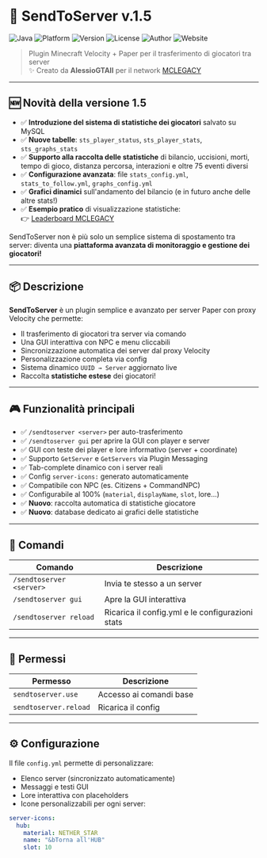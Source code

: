 # 🚀 SendToServer v.1.5

![Java](https://img.shields.io/badge/Java-17-blue?logo=java)
![Platform](https://img.shields.io/badge/Platform-Paper%20%7C%20Velocity-blueviolet)
![Version](https://img.shields.io/badge/Version-1.5-success)
![License](https://img.shields.io/github/license/Ghibli/SendToServer)
![Author](https://img.shields.io/badge/Author-AlessioGTA-orange)
![Website](https://img.shields.io/badge/mclegacy.it-Visit-blue)

> Plugin Minecraft Velocity + Paper per il trasferimento di giocatori tra server  
> ✨ Creato da **AlessioGTAII** per il network [MCLEGACY](https://www.mclegacy.it)

---

## 🆕 Novità della versione 1.5

- ✅ **Introduzione del sistema di statistiche dei giocatori** salvato su MySQL
- ✅ **Nuove tabelle**: `sts_player_status`, `sts_player_stats`, `sts_graphs_stats`
- ✅ **Supporto alla raccolta delle statistiche** di bilancio, uccisioni, morti, tempo di gioco, distanza percorsa, interazioni e oltre 75 eventi diversi
- ✅ **Configurazione avanzata**: file `stats_config.yml`, `stats_to_follow.yml`, `graphs_config.yml`
- ✅ **Grafici dinamici** sull'andamento del bilancio (e in futuro anche delle altre stats!)
- ✅ **Esempio pratico** di visualizzazione statistiche:  
  👉 [Leaderboard MCLEGACY](https://www.mclegacy.it/leaderboard/index.php)

SendToServer non è più solo un semplice sistema di spostamento tra server: diventa una **piattaforma avanzata di monitoraggio e gestione dei giocatori!**

---

## 📦 Descrizione

**SendToServer** è un plugin semplice e avanzato per server Paper con proxy Velocity che permette:

- Il trasferimento di giocatori tra server via comando
- Una GUI interattiva con NPC e menu cliccabili
- Sincronizzazione automatica dei server dal proxy Velocity
- Personalizzazione completa via config
- Sistema dinamico `UUID → Server` aggiornato live
- Raccolta **statistiche estese** dei giocatori!

---

## 🎮 Funzionalità principali

- ✅ `/sendtoserver <server>` per auto-trasferimento
- ✅ `/sendtoserver gui` per aprire la GUI con player e server
- ✅ GUI con teste dei player e lore informativo (server + coordinate)
- ✅ Supporto `GetServer` e `GetServers` via Plugin Messaging
- ✅ Tab-complete dinamico con i server reali
- ✅ Config `server-icons:` generato automaticamente
- ✅ Compatibile con NPC (es. Citizens + CommandNPC)
- ✅ Configurabile al 100% (`material`, `displayName`, `slot`, lore...)
- ✅ **Nuovo**: raccolta automatica di statistiche giocatore
- ✅ **Nuovo**: database dedicato ai grafici delle statistiche

---

## 📂 Comandi

| Comando                   | Descrizione                                 |
|----------------------------|---------------------------------------------|
| `/sendtoserver <server>`   | Invia te stesso a un server                  |
| `/sendtoserver gui`        | Apre la GUI interattiva                      |
| `/sendtoserver reload`     | Ricarica il config.yml e le configurazioni stats |

---

## 🔐 Permessi

| Permesso                 | Descrizione                       |
|---------------------------|-----------------------------------|
| `sendtoserver.use`        | Accesso ai comandi base           |
| `sendtoserver.reload`     | Ricarica il config                |

---

## ⚙️ Configurazione

Il file `config.yml` permette di personalizzare:

- Elenco server (sincronizzato automaticamente)
- Messaggi e testi GUI
- Lore interattiva con placeholders
- Icone personalizzabili per ogni server:

```yaml
server-icons:
  hub:
    material: NETHER_STAR
    name: "&bTorna all'HUB"
    slot: 10
